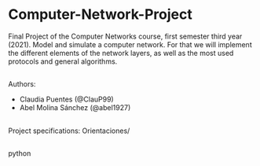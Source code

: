 # Computer-Network-Project
Final Project of the Computer Networks course, first semester third year (2021). Model and simulate a computer network. For that we will implement the different elements of the network layers, as well as the most used protocols and general algorithms.

##

Authors:
 
 - Claudia Puentes (@ClauP99)
 - Abel Molina Sánchez (@abel1927)
 
##

Project specifications: Orientaciones/

##

python
